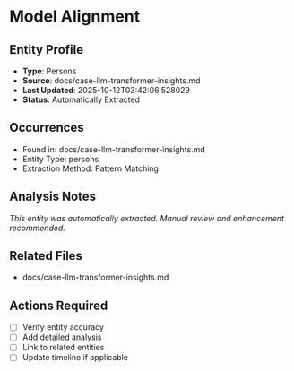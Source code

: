 # Model Alignment

## Entity Profile
- **Type**: Persons
- **Source**: docs/case-llm-transformer-insights.md
- **Last Updated**: 2025-10-12T03:42:06.528029
- **Status**: Automatically Extracted

## Occurrences
- Found in: docs/case-llm-transformer-insights.md
- Entity Type: persons
- Extraction Method: Pattern Matching

## Analysis Notes
*This entity was automatically extracted. Manual review and enhancement recommended.*

## Related Files
- docs/case-llm-transformer-insights.md

## Actions Required
- [ ] Verify entity accuracy
- [ ] Add detailed analysis
- [ ] Link to related entities
- [ ] Update timeline if applicable
